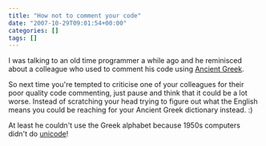 ```yaml
---
title: "How not to comment your code"
date: "2007-10-29T09:01:54+00:00"
categories: []
tags: []
---
```


I was talking to an old time programmer a while ago and he reminisced about a colleague who used to comment his code using <a href="http://en.wikipedia.org/wiki/Ancient_Greek">Ancient Greek</a>.

So next time you're tempted to criticise one of your colleagues for their poor quality code commenting, just pause and think that it could be a lot worse. Instead of scratching your head trying to figure out what the English means you could be reaching for your Ancient Greek dictionary instead. :)

At least he couldn't use the Greek alphabet because 1950s computers didn't do <a href="http://en.wikipedia.org/wiki/Unicode">unicode</a>!
